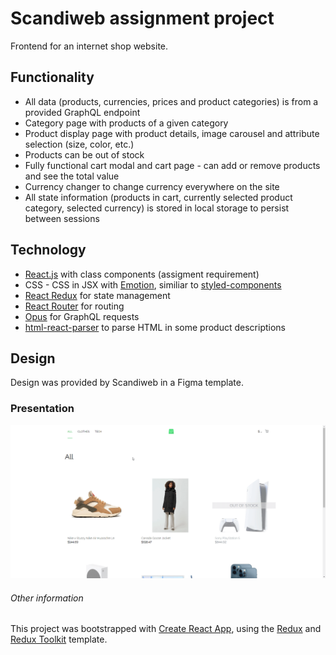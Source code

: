 # Scandiweb assignment project

Frontend for an internet shop website.

## Functionality

- All data (products, currencies, prices and product categories) is from a provided GraphQL endpoint
- Category page with products of a given category
- Product display page with product details, image carousel and attribute selection (size, color, etc.)
- Products can be out of stock
- Fully functional cart modal and cart page - can add or remove products and see the total value
- Currency changer to change currency everywhere on the site
- All state information (products in cart, currently selected product category, selected currency) is stored in local
  storage to persist between sessions

## Technology

- [React.js](https://reactjs.org/) with class components (assigment requirement)
- CSS - CSS in JSX with [Emotion](https://emotion.sh/), similiar to [styled-components](https://styled-components.com/) 
- [React Redux](https://react-redux.js.org/) for state management
- [React Router](https://reactrouter.com/) for routing
- [Opus](https://www.npmjs.com/package/@tilework/opus) for GraphQL requests
- [html-react-parser](https://www.npmjs.com/package/html-react-parser) to parse HTML in some product descriptions

## Design

Design was provided by Scandiweb in a Figma template.

### Presentation

![project gif](project_presentation.gif)

###### Other information

This project was bootstrapped with [Create React App](https://github.com/facebook/create-react-app), using the [Redux](https://redux.js.org/) and [Redux Toolkit](https://redux-toolkit.js.org/) template.



